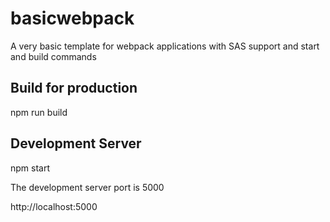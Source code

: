 # basicwebpack
A very basic template for webpack applications with SAS support and start and build commands

## Build for production 
npm run build

## Development Server 
npm start

The development server port is 5000

http://localhost:5000
